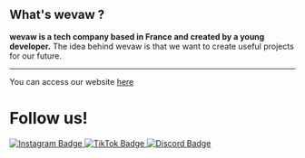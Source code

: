 ## What's wevaw ?
**wevaw is a tech company based in France and created by a young developer.**
The idea behind wevaw is that we want to create useful projects for our future.

---
You can access our website [here](https://wevaw.com)

# Follow us!
<div id="badges">
  <a href="https://instagram.com/wevaw_tech" target="_blank">
    <img src="https://img.shields.io/badge/Instagram-pink?style=for-the-badge&logo=instagram&logoColor=black" alt="Instagram Badge"/>
  </a>
  <a href="https://tiktok.com/@wevaw_tech" target="_blank">
    <img src="https://img.shields.io/badge/TikTok-black?style=for-the-badge&logo=tiktok&logoColor=white" alt="TikTok Badge"/>
  </a>
  <a href="https://discord.gg/c4aPhnta9E" target="_blank">
    <img src="https://img.shields.io/badge/Discord-5865F2?style=for-the-badge&logo=discord&logoColor=white" alt="Discord Badge"/>
  </a>
</div>
